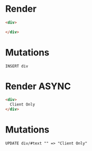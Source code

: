# Render
```html
<div>
  ‍
</div>
```

# Mutations
```
INSERT div
```

# Render ASYNC
```html
<div>
  Client Only
</div>
```

# Mutations
```
UPDATE div/#text "‍" => "Client Only"
```
